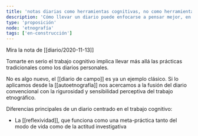 ```yaml
---
title: 'notas diarias como herramientas cognitivas, no como herramientas productivas'
description: 'Cómo llevar un diario puede enfocarse a pensar mejor, en lugar de sentirse mejor o trabajar mejor'
type: 'proposición'
node: 'etnografía'
tags: ['en-construcción']
---
```


Mira la nota de [[diario/2020-11-13]]

Tomarte en serio el trabajo cognitivo implica llevar más allá las prácticas tradicionales como los diarios personales.

No es algo nuevo, el [[diario de campo]] es ya un ejemplo clásico. Si lo aplicamos desde la [[autoetnografía]] nos acercamos a la fusión del diario convencional con la rigurosidad y sensibilidad perceptiva del trabajo etnográfico.

Diferencias principales de un diario centrado en el trabajo cognitivo:

- La [[reflexividad]], que funciona como una meta-práctica tanto del modo de vida como de la actitud investigativa